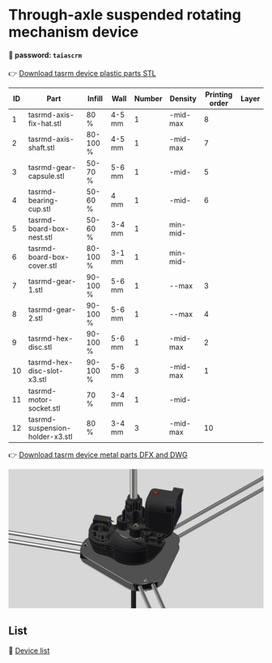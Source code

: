 # Through-axle suspended rotating mechanism device

#### 🔑 password: ``` taiascrm ```

👉 [Download tasrm device plastic parts STL](https://github.com/Toy-Artificial-Intelligence-lab/Axial-suspension-carousel-rotation-mechanism-device/blob/main/stl/tasrm-device-plastic-parts.zip)

| ID | Part | Infill  |  Wall   | Number |  Density | Printing order | Layer  |   
| ------------- | ------------- | ------------- | ------------- | ------------- | ------------- | ------------- | ------------- | 
| 1 | tasrmd-axis-fix-hat.stl | 80 % | 4-5 mm | 1 | -mid-max  | 8 |  |
| 2 | tasrmd-axis-shaft.stl |  80-100 % | 4-5 mm | 1 | -mid-max  | 7  |  |
| 3 | tasrmd-gear-capsule.stl | 50-70 % | 5-6 mm  | 1 | -mid- | 5  |  |
| 4 | tasrmd-bearing-cup.stl | 50-60 % | 4 mm | 1 |  -mid-  | 6 |   |
| 5 | tasrmd-board-box-nest.stl | 50-60 % | 3-4 mm | 1  | min-mid-   |   |  |
| 6 | tasrmd-board-box-cover.stl | 80-100 % |  3-1 mm | 1 | min-mid- |   |    |
| 7 | tasrmd-gear-1.stl | 90-100 % |  5-6 mm | 1  | --max | 3  |    |
| 8 | tasrmd-gear-2.stl | 90-100 % |  5-6 mm |  1 | --max | 4  |    |
| 9 | tasrmd-hex-disc.stl | 90-100 % |  5-6 mm | 1 | -mid-max | 2  |    |
| 10 | tasrmd-hex-disc-slot-x3.stl | 90-100 % |  5-6 mm | 3 | -mid-max | 1 |    |
| 11 | tasrmd-motor-socket.stl | 70 % |  3-4 mm | 1 | -mid-   |   |    |
| 12 | tasrmd-suspension-holder-x3.stl | 80 % |  3-4 mm | 3 | -mid-max  | 10  |    |

👉 [Download tasrm device metal parts DFX and DWG](https://github.com/Toy-Artificial-Intelligence-lab/Axial-suspension-carousel-rotation-mechanism-device/blob/main/stl/tasrm-device-metal-part.zip)


 <img src="https://github.com/Toy-Artificial-Intelligence-lab/Axial-suspension-carousel-rotation-mechanism-device/blob/main/image/Through-axle-suspended-rotating-mechanism-device.jpg" width="800">  

 

## List

📌  [Device list](https://github.com/Toy-Artificial-Intelligence-lab/Axial-suspension-carousel-rotation-mechanism-device/blob/main/mdmu/device.md)

 
